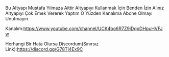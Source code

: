 Bu Altyapı Mustafa Yılmaza Aittir Altyapıyı Kullanmak İçin Benden İzin Alınız Altyapıyı Çok Emek Vererek Yaptım O Yüzden Kanalıma Abone Olmayı Unutmayın

Kanalım:https://www.youtube.com/channel/UCK4bo6R7Z9iDqpDHpuHVFJw

Herhangi Bir Hata Olursa Discordum(Sınırsız Link):https://discord.gg/G78Tj4Ex9C
